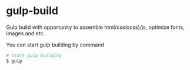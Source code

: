 # gulp-build
Gulp build with opportunity to assemble html/css(scss)/js, optimize fonts, images and etc.


You can start gulp building by command 
```bash
# start gulp building
$ gulp
```
